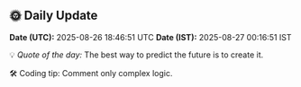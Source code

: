 ## 🌞 Daily Update

**Date (UTC):** 2025-08-26 18:46:51 UTC
**Date (IST):** 2025-08-27 00:16:51 IST

💡 *Quote of the day:* The best way to predict the future is to create it.

🛠️ Coding tip: Comment only complex logic.
